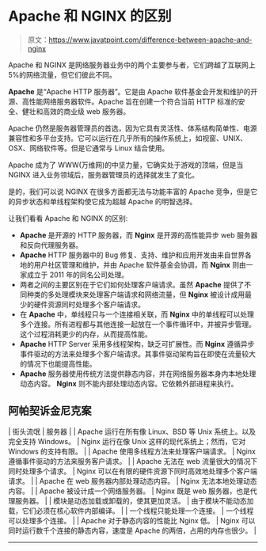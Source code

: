 # Apache 和 NGINX 的区别

> 原文：<https://www.javatpoint.com/difference-between-apache-and-nginx>

Apache 和 NGINX 是网络服务器业务中的两个主要参与者，它们跨越了互联网上 5%的网络流量，但它们彼此不同。

**Apache** 是“Apache HTTP 服务器”。它是由 Apache 软件基金会开发和维护的开源、高性能网络服务器软件。Apache 旨在创建一个符合当前 HTTP 标准的安全、健壮和高效的商业级 web 服务器。

Apache 仍然是服务器管理员的首选，因为它具有灵活性、体系结构简单性、电源兼容性和多平台支持。它可以运行在几乎所有的操作系统上，如视窗、UNIX、OSX、网络软件等。但是它通常与 Linux 结合使用。

Apache 成为了 WWW(万维网)的中坚力量，它确实处于游戏的顶端，但是当 NGINX 进入业务领域后，服务器管理员的选择就发生了变化。

是的，我们可以说 NGINX 在很多方面都无法与功能丰富的 Apache 竞争，但是它的异步状态和单线程架构使它成为超越 Apache 的明智选择。

让我们看看 Apache 和 NGINX 的区别:

*   **Apache** 是开源的 HTTP 服务器，而 **Nginx** 是开源的高性能异步 web 服务器和反向代理服务器。
*   **Apache** HTTP 服务器中的 Bug 修复、支持、维护和应用开发由来自世界各地的用户社区管理和维护，并由 Apache 软件基金会协调，而 **Nginx** 则由一家成立于 2011 年的同名公司处理。
*   两者之间的主要区别在于它们如何处理客户端请求。虽然 **Apache** 提供了不同种类的多处理模块来处理客户端请求和网络流量，但 **Nginx** 被设计成用最少的硬件资源同时处理多个客户端请求。
*   在 **Apache** 中，单线程只与一个连接相关联，而 **Nginx** 中的单线程可以处理多个连接。所有进程都与其他连接一起放在一个事件循环中，并被异步管理。这个过程消耗更少的内存，从而提高性能。
*   **Apache** HTTP Server 采用多线程架构，缺乏可扩展性。而 **Nginx** 遵循异步事件驱动的方法来处理多个客户端请求。其事件驱动架构旨在即使在流量较大的情况下也能提高性能。
*   **Apache** 服务器使用传统方法提供静态内容，并在网络服务器本身内本地处理动态内容。 **Nginx** 则不能内部处理动态内容。它依赖外部进程来执行。

## 阿帕契诉金尼克案

| 街头流氓 | 服务器 |
| Apache 运行在所有像 Linux、BSD 等 Unix 系统上。以及完全支持 Windows。 | Nginx 运行在像 Unix 这样的现代系统上；然而，它对 Windows 的支持有限。 |
| Apache 使用多线程方法来处理客户端请求。 | Nginx 遵循事件驱动的方法来服务客户请求。 |
| Apache 无法在 web 流量很大的情况下同时处理多个请求。 | Nginx 可以在有限的硬件资源下同时高效地处理多个客户端请求。 |
| Apache 在 web 服务器内部处理动态内容。 | Nginx 无法本地处理动态内容。 |
| Apache 被设计成一个网络服务器。 | Nginx 既是 web 服务器，也是代理服务器。 |
| 模块是动态加载或卸载的，使其更加灵活。 | 由于模块不能动态加载，它们必须在核心软件内部编译。 |
| 一个线程只能处理一个连接。 | 一个线程可以处理多个连接。 |
| Apache 对于静态内容的性能比 Nginx 低。 | Nginx 可以同时运行数千个连接的静态内容，速度是 Apache 的两倍，占用的内存也很少。 |

* * *